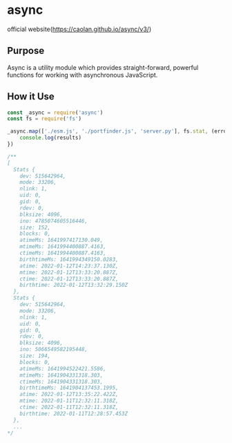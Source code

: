# async

official website(https://caolan.github.io/async/v3/)

## Purpose
Async is a utility module which provides straight-forward, powerful functions for working with asynchronous JavaScript. 

## How it Use
```javascript
const _async = require('async')
const fs = require('fs')

_async.map(['./esm.js', './portfinder.js', 'server.py'], fs.stat, (error, results) => {
    console.log(results)
})

/**
[
  Stats {
    dev: 515642964,
    mode: 33206,
    nlink: 1,
    uid: 0,
    gid: 0,
    rdev: 0,
    blksize: 4096,
    ino: 4785074605516446,
    size: 152,
    blocks: 0,
    atimeMs: 1641997417130.049,        
    mtimeMs: 1641994400887.4163,       
    ctimeMs: 1641994400887.4163,       
    birthtimeMs: 1641994349150.0283,   
    atime: 2022-01-12T14:23:37.130Z,   
    mtime: 2022-01-12T13:33:20.887Z,   
    ctime: 2022-01-12T13:33:20.887Z,   
    birthtime: 2022-01-12T13:32:29.150Z
  },
  Stats {
    dev: 515642964,
    mode: 33206,
    nlink: 1,
    uid: 0,
    gid: 0,
    rdev: 0,
    blksize: 4096,
    ino: 5066549582195448,
    size: 194,
    blocks: 0,
    atimeMs: 1641994522421.5586,       
    mtimeMs: 1641904331318.303,        
    ctimeMs: 1641904331318.303,        
    birthtimeMs: 1641904137453.1995,   
    atime: 2022-01-12T13:35:22.422Z,   
    mtime: 2022-01-11T12:32:11.318Z,   
    ctime: 2022-01-11T12:32:11.318Z,   
    birthtime: 2022-01-11T12:28:57.453Z
  },
  ...
*/
```